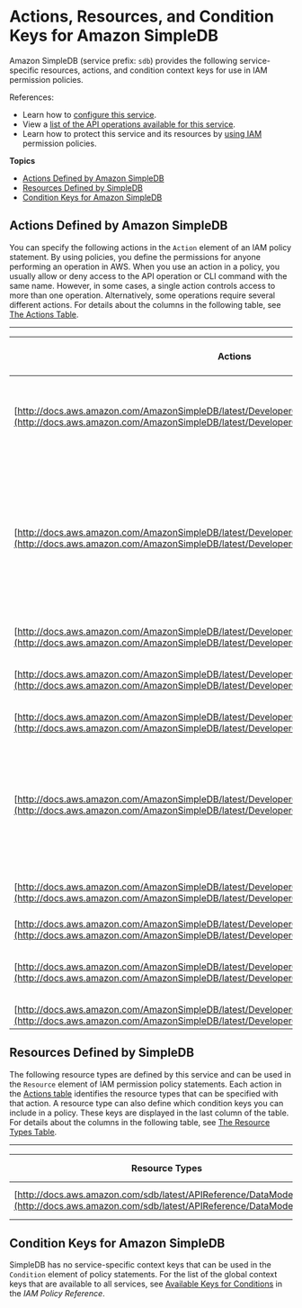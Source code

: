 # Actions, Resources, and Condition Keys for Amazon SimpleDB<a name="list_amazonsimpledb"></a>

Amazon SimpleDB \(service prefix: `sdb`\) provides the following service\-specific resources, actions, and condition context keys for use in IAM permission policies\.

References:
+ Learn how to [configure this service](http://docs.aws.amazon.com/AmazonSimpleDB/latest/DeveloperGuide/)\.
+ View a [list of the API operations available for this service](http://docs.aws.amazon.com/AmazonSimpleDB/latest/DeveloperGuide/)\.
+ Learn how to protect this service and its resources by [using IAM](http://docs.aws.amazon.com/AmazonSimpleDB/latest/DeveloperGuide/UsingIAMWithSDB.html) permission policies\.

**Topics**
+ [Actions Defined by Amazon SimpleDB](#amazonsimpledb-actions-as-permissions)
+ [Resources Defined by SimpleDB](#amazonsimpledb-resources-for-iam-policies)
+ [Condition Keys for Amazon SimpleDB](#amazonsimpledb-policy-keys)

## Actions Defined by Amazon SimpleDB<a name="amazonsimpledb-actions-as-permissions"></a>

You can specify the following actions in the `Action` element of an IAM policy statement\. By using policies, you define the permissions for anyone performing an operation in AWS\. When you use an action in a policy, you usually allow or deny access to the API operation or CLI command with the same name\. However, in some cases, a single action controls access to more than one operation\. Alternatively, some operations require several different actions\. For details about the columns in the following table, see [The Actions Table](reference_policies_actions-resources-contextkeys.md#actions_table)\.


****  

| Actions | Description | Access Level | Resource Types \(\*required\) | Condition Keys | Dependent Actions | 
| --- | --- | --- | --- | --- | --- | 
| [http://docs.aws.amazon.com/AmazonSimpleDB/latest/DeveloperGuide/API_BatchDeleteAttributes.html](http://docs.aws.amazon.com/AmazonSimpleDB/latest/DeveloperGuide/API_BatchDeleteAttributes.html) | Performs multiple DeleteAttributes operations in a single call, which reduces round trips and latencies\. | Write | [domain\*](#amazonsimpledb-domain)  |  |  | 
| [http://docs.aws.amazon.com/AmazonSimpleDB/latest/DeveloperGuide/API_BatchPutAttributes.html](http://docs.aws.amazon.com/AmazonSimpleDB/latest/DeveloperGuide/API_BatchPutAttributes.html) | With the BatchPutAttributes operation, you can perform multiple PutAttribute operations in a single call\. With the BatchPutAttributes operation, you can perform multiple PutAttribute operations in a single call\. | Write | [domain\*](#amazonsimpledb-domain)  |  |  | 
| [http://docs.aws.amazon.com/AmazonSimpleDB/latest/DeveloperGuide/API_CreateDomain.html](http://docs.aws.amazon.com/AmazonSimpleDB/latest/DeveloperGuide/API_CreateDomain.html) | The CreateDomain operation creates a new domain\. | Write | [domain\*](#amazonsimpledb-domain)  |  |  | 
| [http://docs.aws.amazon.com/AmazonSimpleDB/latest/DeveloperGuide/API_DeleteAttributes.html](http://docs.aws.amazon.com/AmazonSimpleDB/latest/DeveloperGuide/API_DeleteAttributes.html) | Deletes one or more attributes associated with the item\. | Write | [domain\*](#amazonsimpledb-domain)  |  |  | 
| [http://docs.aws.amazon.com/AmazonSimpleDB/latest/DeveloperGuide/API_DeleteDomain.html](http://docs.aws.amazon.com/AmazonSimpleDB/latest/DeveloperGuide/API_DeleteDomain.html) | The DeleteDomain operation deletes a domain\. | Write | [domain\*](#amazonsimpledb-domain)  |  |  | 
| [http://docs.aws.amazon.com/AmazonSimpleDB/latest/DeveloperGuide/API_DomainMetadata.html](http://docs.aws.amazon.com/AmazonSimpleDB/latest/DeveloperGuide/API_DomainMetadata.html) | Returns information about the domain, including when the domain was created, the number of items and attributes, and the size of attribute names and values\. | Write | [domain\*](#amazonsimpledb-domain)  |  |  | 
| [http://docs.aws.amazon.com/AmazonSimpleDB/latest/DeveloperGuide/API_GetAttributes.html](http://docs.aws.amazon.com/AmazonSimpleDB/latest/DeveloperGuide/API_GetAttributes.html) | Returns all of the attributes associated with the item\. | Read | [domain\*](#amazonsimpledb-domain)  |  |  | 
| [http://docs.aws.amazon.com/AmazonSimpleDB/latest/DeveloperGuide/API_ListDomains.html](http://docs.aws.amazon.com/AmazonSimpleDB/latest/DeveloperGuide/API_ListDomains.html) | Description for ListDomains | List |  |  |  | 
| [http://docs.aws.amazon.com/AmazonSimpleDB/latest/DeveloperGuide/API_PutAttributes.html](http://docs.aws.amazon.com/AmazonSimpleDB/latest/DeveloperGuide/API_PutAttributes.html) | The PutAttributes operation creates or replaces attributes in an item\. | Write | [domain\*](#amazonsimpledb-domain)  |  |  | 
| [http://docs.aws.amazon.com/AmazonSimpleDB/latest/DeveloperGuide/API_Select.html](http://docs.aws.amazon.com/AmazonSimpleDB/latest/DeveloperGuide/API_Select.html) | Description for Select | Read |  |  |  | 

## Resources Defined by SimpleDB<a name="amazonsimpledb-resources-for-iam-policies"></a>

The following resource types are defined by this service and can be used in the `Resource` element of IAM permission policy statements\. Each action in the [Actions table](#amazonsimpledb-actions-as-permissions) identifies the resource types that can be specified with that action\. A resource type can also define which condition keys you can include in a policy\. These keys are displayed in the last column of the table\. For details about the columns in the following table, see [The Resource Types Table](reference_policies_actions-resources-contextkeys.md#resources_table)\.


****  

| Resource Types | ARN | Condition Keys | 
| --- | --- | --- | 
| [http://docs.aws.amazon.com/sdb/latest/APIReference/DataModel.html](http://docs.aws.amazon.com/sdb/latest/APIReference/DataModel.html) | arn:$\{Partition\}:sdb:$\{Region\}:$\{Account\}:domain/$\{DomainName\} |  | 

## Condition Keys for Amazon SimpleDB<a name="amazonsimpledb-policy-keys"></a>

SimpleDB has no service\-specific context keys that can be used in the `Condition` element of policy statements\. For the list of the global context keys that are available to all services, see [Available Keys for Conditions](http://docs.aws.amazon.com/IAM/latest/UserGuide/reference_policies_condition-keys.html#AvailableKeys) in the *IAM Policy Reference*\.